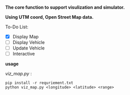 __The core function to support visulization and simulator.__

__Using UTM coord, Open Street Map data.__



To-Do List:
- [X] Display Map
- [ ] Display Vehicle
- [ ] Update Vehicle
- [ ] Interactive

__usage__

_viz_map.py_ :

    pip install -r requriement.txt
    python viz_map.py <longitude> <latitude> <range>
